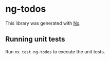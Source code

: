 # ng-todos

This library was generated with [Nx](https://nx.dev).

## Running unit tests

Run `nx test ng-todos` to execute the unit tests.

